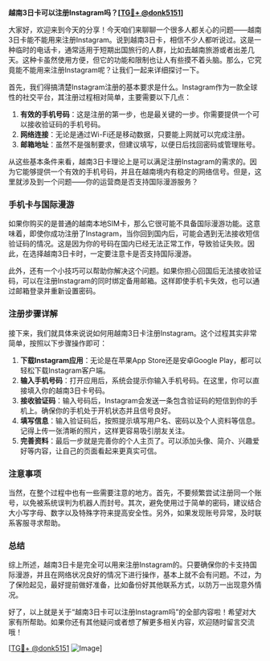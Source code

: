 **越南3日卡可以注册Instagram吗？[[TG💪+ @donk5151](https://t.me/s/donk5151)]**

大家好，欢迎来到今天的分享！今天咱们来聊聊一个很多人都关心的问题——越南3日卡能不能用来注册Instagram。说到越南3日卡，相信不少人都听说过。这是一种临时的电话卡，通常适用于短期出国旅行的人群，比如去越南旅游或者出差几天。这种卡虽然使用方便，但它的功能和限制也让人有些摸不着头脑。那么，它究竟能不能用来注册Instagram呢？让我们一起来详细探讨一下。

首先，我们得搞清楚Instagram注册的基本要求是什么。Instagram作为一款全球性的社交平台，其注册过程相对简单，主要需要以下几点：

1. **有效的手机号码**：这是注册的第一步，也是最关键的一步。你需要提供一个可以接收验证码的手机号码。
2. **网络连接**：无论是通过Wi-Fi还是移动数据，只要能上网就可以完成注册。
3. **邮箱地址**：虽然不是强制要求，但建议填写，以便日后找回密码或管理账号。

从这些基本条件来看，越南3日卡理论上是可以满足注册Instagram的需求的。因为它能够提供一个有效的手机号码，并且在越南境内有稳定的网络信号。但是，这里就涉及到一个问题——你的运营商是否支持国际漫游服务？

### 手机卡与国际漫游

如果你购买的是普通的越南本地SIM卡，那么它很可能不具备国际漫游功能。这意味着，即使你成功注册了Instagram，当你回到国内后，可能会遇到无法接收短信验证码的情况。这是因为你的号码在国内已经无法正常工作，导致验证失败。因此，在选择越南3日卡时，一定要注意卡是否支持国际漫游。

此外，还有一个小技巧可以帮助你解决这个问题。如果你担心回国后无法接收验证码，可以在注册Instagram的同时绑定备用邮箱。这样即使手机卡失效，也可以通过邮箱登录并重新设置密码。

### 注册步骤详解

接下来，我们就具体来说说如何用越南3日卡注册Instagram。这个过程其实非常简单，按照以下步骤操作即可：

1. **下载Instagram应用**：无论是在苹果App Store还是安卓Google Play，都可以轻松下载Instagram客户端。
2. **输入手机号码**：打开应用后，系统会提示你输入手机号码。在这里，你可以直接填入你的越南3日卡号码。
3. **接收验证码**：输入号码后，Instagram会发送一条包含验证码的短信到你的手机上。确保你的手机处于开机状态并且信号良好。
4. **填写信息**：输入验证码后，按照提示填写用户名、密码以及个人资料等信息。记得上传一张清晰的照片，这样更容易吸引朋友关注。
5. **完善资料**：最后一步就是完善你的个人主页了。可以添加头像、简介、兴趣爱好等内容，让自己的页面看起来更真实可信。

### 注意事项

当然，在整个过程中也有一些需要注意的地方。首先，不要频繁尝试注册同一个账号，以免被系统误判为机器人而封号。其次，避免使用过于简单的密码，建议结合大小写字母、数字以及特殊字符来提高安全性。另外，如果发现账号异常，及时联系客服寻求帮助。

### 总结

综上所述，越南3日卡是完全可以用来注册Instagram的。只要确保你的卡支持国际漫游，并且在网络状况良好的情况下进行操作，基本上就不会有问题。不过，为了保险起见，最好提前做好准备，比如备份好其他联系方式，以防万一出现意外情况。

好了，以上就是关于“越南3日卡可以注册Instagram吗”的全部内容啦！希望对大家有所帮助。如果你还有其他疑问或者想了解更多相关内容，欢迎随时留言交流哦！

[[TG💪+ @donk5151](https://t.me/s/donk5151) ![Image](https://i.postimg.cc/rwNCRYN7/Snipaste-2025-04-30-17-27-05.png)]